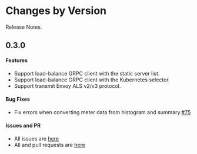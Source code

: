 Changes by Version
==================
Release Notes.

0.3.0
------------------
#### Features
* Support load-balance GRPC client with the static server list.
* Support load-balance GRPC client with the Kubernetes selector.
* Support transmit Envoy ALS v2/v3 protocol.

#### Bug Fixes
* Fix errors when converting meter data from histogram and summary.[#75](https://github.com/apache/skywalking-satellite/pull/75)

#### Issues and PR
- All issues are [here](https://github.com/apache/skywalking/milestone/93?closed=1)
- All and pull requests are [here](https://github.com/apache/skywalking-satellite/pulls?q=is%3Apr+is%3Aclosed+milestone%3A0.3.0)